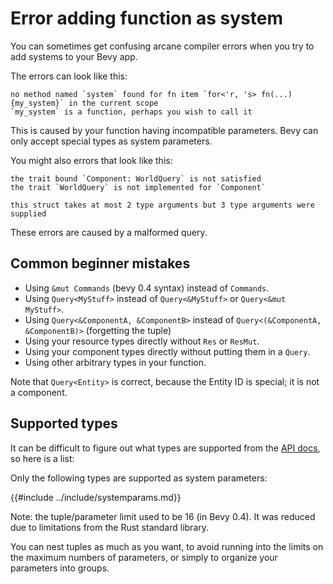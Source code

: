 # Error adding function as system

You can sometimes get confusing arcane compiler errors when you try to add
systems to your Bevy app.

The errors can look like this:

```
no method named `system` found for fn item `for<'r, 's> fn(...) {my_system}` in the current scope
`my_system` is a function, perhaps you wish to call it
```

This is caused by your function having incompatible parameters. Bevy can only
accept special types as system parameters.

You might also errors that look like this:

```
the trait bound `Component: WorldQuery` is not satisfied
the trait `WorldQuery` is not implemented for `Component`
```

```
this struct takes at most 2 type arguments but 3 type arguments were supplied
```

These errors are caused by a malformed query.

## Common beginner mistakes

 - Using `&mut Commands` (bevy 0.4 syntax) instead of `Commands`.
 - Using `Query<MyStuff>` instead of `Query<&MyStuff>` or `Query<&mut MyStuff>`.
 - Using `Query<&ComponentA, &ComponentB>` instead of `Query<(&ComponentA, &ComponentB)>` (forgetting the tuple)
 - Using your resource types directly without `Res` or `ResMut`.
 - Using your component types directly without putting them in a `Query`.
 - Using other arbitrary types in your function.

Note that `Query<Entity>` is correct, because the Entity ID is special; it is not a component.

## Supported types

It can be difficult to figure out what types are supported from the [API
docs](https://docs.rs/bevy/0.5.0/bevy/ecs/trait.SystemParam.html), so here is a list:

Only the following types are supported as system parameters:

{{#include ../include/systemparams.md}}

Note: the tuple/parameter limit used to be 16 (in Bevy 0.4). It was reduced due
to limitations from the Rust standard library.

You can nest tuples as much as you want, to avoid running into the limits on the
maximum numbers of parameters, or simply to organize your parameters into groups.
